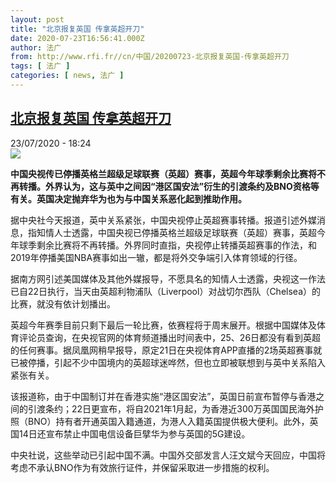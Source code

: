 ```yaml
---
layout: post
title: "北京报复英国 传拿英超开刀"
date: 2020-07-23T16:56:41.000Z
author: 法广
from: http://www.rfi.fr//cn/中国/20200723-北京报复英国-传拿英超开刀
tags: [ 法广 ]
categories: [ news, 法广 ]
---
```

<!--1595523401000-->
[北京报复英国 传拿英超开刀](http://www.rfi.fr//cn/%E4%B8%AD%E5%9B%BD/20200723-%E5%8C%97%E4%BA%AC%E6%8A%A5%E5%A4%8D%E8%8B%B1%E5%9B%BD-%E4%BC%A0%E6%8B%BF%E8%8B%B1%E8%B6%85%E5%BC%80%E5%88%80)
------

<div>
<div>23/07/2020 - 18:24</div><img src="https://s.rfi.fr/media/display/dd372f5c-cd00-11ea-bc30-005056bff430/w:310/p:16x9/yc-1.jpg"><p><strong>中国央视传已停播英格兰超级足球联赛（英超）赛事，英超今年球季剩余比赛将不再转播。外界认为，这与英中之间因“港区国安法”衍生的引渡条约及BNO资格等有关。英国决定抛弃华为也为与中国关系恶化起到推助作用。</strong></p><div class="t-content__body u-clearfix"><div class="m-interstitial"></div><p>据中央社今天报道，英中关系紧张，中国央视停止英超赛事转播。报道引述外媒消息，指知情人士透露，中国央视已停播英格兰超级足球联赛（英超）赛事，英超今年球季剩余比赛将不再转播。外界同时直指，央视停止转播英超赛事的作法，和2019年停播美国NBA赛事如出一辙，都是将外交争端引入体育领域的行径。</p><p>据南方网引述美国媒体及其他外媒报导，不愿具名的知情人士透露，央视这一作法已自22日执行，当天由英超利物浦队（Liverpool）对战切尔西队（Chelsea）的比赛，就没有依计划播出。</p><p>英超今年赛季目前只剩下最后一轮比赛，依赛程将于周末展开。根据中国媒体及体育评论员查询，在央视官网的体育频道播出时间表中，25、26日都没有看到英超的任何赛事。据凤凰网稍早报导，原定21日在央视体育APP直播的2场英超赛事就已被停播，引起不少中国境内的英超球迷哗然，但也立即被联想到与英中关系陷入紧张有关。</p><p>该报道称，由于中国制订并在香港实施“港区国安法”，英国日前宣布暂停与香港之间的引渡条约；22日更宣布，将自2021年1月起，为香港近300万英国国民海外护照（BNO）持有者开通英国入籍通道，为港人入籍英国提供极大便利。此外，英国14日还宣布禁止中国电信设备巨擘华为参与英国的5G建设。</p><p>中央社说，这些举动已引起中国不满。中国外交部发言人汪文斌今天回应，中国将考虑不承认BNO作为有效旅行证件，并保留采取进一步措施的权利。</p><div class="o-self-promo o-self-promo--nl o-self-promo--hidden" data-selfpromo-newsletter></div><div class="o-self-promo o-self-promo--app o-self-promo--hidden" data-selfpromo-app></div></div>
</div>
